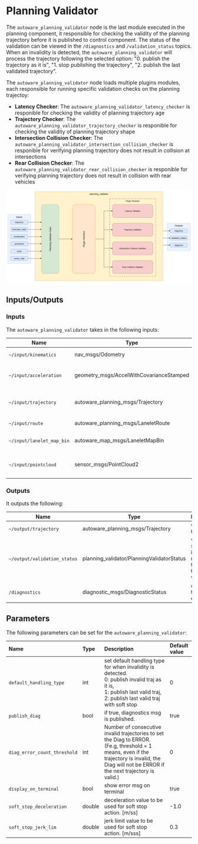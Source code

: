 # Planning Validator

The `autoware_planning_validator` node is the last module executed in the planning component, it responsible for checking the validity of the planning trajectory before it is published to control component. The status of the validation can be viewed in the `/diagnostics` and `/validation_status` topics. When an invalidity is detected, the `autoware_planning_validator` will process the trajectory following the selected option: "0. publish the trajectory as it is", "1. stop publishing the trajectory", "2. publish the last validated trajectory".

The `autoware_planning_validator` node loads multiple plugins modules, each responsible for running specific validation checks on the planning trajectoy:

- **Latency Checker**: The `autoware_planning_validator_latency_checker` is responible for checking the validity of planning trajectory age
- **Trajectory Checker**: The `autoware_planning_validator_trajectory_checker` is responible for checking the validity of planning trajectory shape
- **Intersection Collision Checker**: The `autoware_planning_validator_intersection_collision_checker` is responible for verifying planning trajectory does not result in collision at intersections
- **Rear Collision Checker**: The `autoware_planning_validator_rear_collision_checker` is responible for verifying planning trajectory does not result in collision with rear vehicles

![autoware_planning_validator](./image/planning_validator.drawio.svg)

## Inputs/Outputs

### Inputs

The `autoware_planning_validator` takes in the following inputs:

| Name                      | Type                                     | Description                                    |
| ------------------------- | ---------------------------------------- | ---------------------------------------------- |
| `~/input/kinematics`      | nav_msgs/Odometry                        | ego pose and twist                             |
| `~/input/acceleration`    | geometry_msgs/AccelWithCovarianceStamped | current acceleration of the ego vehicle        |
| `~/input/trajectory`      | autoware_planning_msgs/Trajectory        | target trajectory to be validated in this node |
| `~/input/route`           | autoware_planning_msgs/LaneletRoute      | route information                              |
| `~/input/lanelet_map_bin` | autoware_map_msgs/LaneletMapBin          | lanelet vector map information                 |
| `~/input/pointcloud`      | sensor_msgs/PointCloud2                  | obstacle pointcloud with ground removed        |

### Outputs

It outputs the following:

| Name                         | Type                                       | Description                                                               |
| ---------------------------- | ------------------------------------------ | ------------------------------------------------------------------------- |
| `~/output/trajectory`        | autoware_planning_msgs/Trajectory          | validated trajectory                                                      |
| `~/output/validation_status` | planning_validator/PlanningValidatorStatus | validator status to inform the reason why the trajectory is valid/invalid |
| `/diagnostics`               | diagnostic_msgs/DiagnosticStatus           | diagnostics to report errors                                              |

## Parameters

The following parameters can be set for the `autoware_planning_validator`:

| Name                         | Type   | Description                                                                                                                                                                                      | Default value |
| :--------------------------- | :----- | :----------------------------------------------------------------------------------------------------------------------------------------------------------------------------------------------- | :------------ |
| `default_handling_type`      | int    | set default handling type for when invalidity is detected. <br>0: publish invalid traj as it is, <br>1: publish last valid traj, <br>2: publish last valid traj with soft stop                   | 0             |
| `publish_diag`               | bool   | if true, diagnostics msg is published.                                                                                                                                                           | true          |
| `diag_error_count_threshold` | int    | Number of consecutive invalid trajectories to set the Diag to ERROR. (Fe.g, threshold = 1 means, even if the trajectory is invalid, the Diag will not be ERROR if the next trajectory is valid.) | 0             |
| `display_on_terminal`        | bool   | show error msg on terminal                                                                                                                                                                       | true          |
| `soft_stop_deceleration`     | double | deceleration value to be used for soft stop action. [m/ss]                                                                                                                                       | -1.0          |
| `soft_stop_jerk_lim`         | double | jerk limit value to be used for soft stop action. [m/sss]                                                                                                                                        | 0.3           |
